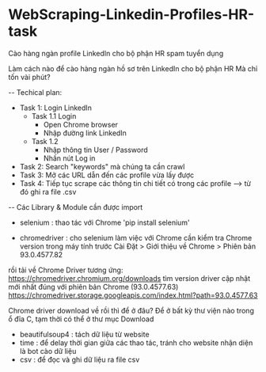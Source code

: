 # WebScraping-Linkedin-Profiles-HR-task
Cào hàng ngàn profile LinkedIn cho bộ phận HR spam tuyển dụng

Làm cách nào để cào hàng ngàn hồ sơ trên LinkedIn cho bộ phận HR
Mà chỉ tốn vài phút?

--
Techical plan:
- Task 1: Login LinkedIn
	+ Task 1.1 Login
		* Open Chrome browser
		* Nhập đường link LinkedIn
	+ Task 1.2
		* Nhập thông tin User / Password
		* Nhấn nút Log in
- Task 2: Search "keywords" mà chúng ta cần crawl
- Task 3: Mở các URL dẫn đến các profile vừa lấy được
- Task 4: Tiếp tục scrape các thông tin chi tiết có trong các profile --> từ đó ghi ra file .csv

--
Các Library & Module cần được import
- selenium : thao tác với Chrome
'pip install selenium'

- chromedriver : cho selenium làm việc với Chrome
cần kiểm tra Chrome version trong máy tính trước
Cài Đặt > Giới thiệu về Chrome > Phiên bản 93.0.4577.82

rồi tải về Chrome Driver tương ứng:
https://chromedriver.chromium.org/downloads
tìm version driver cập nhật mới nhất đúng với phiên bản Chrome (93.0.4577.63)
https://chromedriver.storage.googleapis.com/index.html?path=93.0.4577.63

Chrome driver download về rồi thì để ở đâu?
Để ở bất kỳ thư viện nào trong ổ đĩa C, tạm thời có thể ở thư mục Download

- beautifulsoup4 : tách dữ liệu từ website
- time : để delay thời gian giữa các thao tác, tránh cho website nhận diện là bot cào dữ liệu
- csv : để đọc và ghi dữ liệu ra file csv